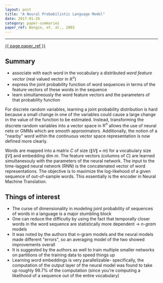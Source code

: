```yaml
---
layout: post
title: "A Neural Probabilistic Language Model"
date: 2017-01-26
category: paper-summaries
paper_ref: Bengio, et. al., 2003
---
```


<script type="text/x-mathjax-config">
MathJax.Hub.Config({
  TeX: { equationNumbers: { autoNumber: "AMS" } },
  tex2jax: {inlineMath: [['$','$'], ['\\(','\\)']]}
});
</script>

<script type="text/javascript" async
  src="https://cdn.mathjax.org/mathjax/latest/MathJax.js?config=TeX-MML-AM_CHTML">
</script> 
---

[{{ page.paper_ref }}](http://www.jmlr.org/papers/volume3/bengio03a/bengio03a.pdf)

## Summary

* associate with each word in the vocabulary a distributed *word feature vector* (real valued vector in $\mathbb{R}^n$)
* express the joint probability function of word sequences in terms of the feature vectors of these words in the sequence
* learn simultaneously the word feature vectors and the parameters of that probability function

For discrete random variables, learning a joint probability distribution is hard because a small change in one of the variables could cause a large change in the value of the function to be estimated. Instead, transforming the discrete random variables into a vector space in $\mathbb{R}^n$ allows the use of neural nets or GMMs which are smooth approximators. Additionally, the notion of a "nearby" word within the continuous vector space representation is now defined more clearly.  

Words are mapped into a matrix $C$ of size ($\|V\| \times m$) for a vocabulary size $\|V\|$ and embedding dim $m$. The feature vectors (columns of $C$) are learned simultanesouly with the parameters of the neural network. The input to the time-lagged neural network (RNN) is the concatenated vector of word representations. The objective is to maximize the log-likehood of a given sequence of out-of-sample words. This essentially is the encoder in Neural Machine Translation. 

## Things of interest

* The curse of dimensionality in modeling joint probability of sequences of words in a language is a major stumbling block
* One can reduce the difficulty by using the fact that temporally closer words in the word sequence are statistically more dependent $\rightarrow$ *n-gram* models
* It was noted by the authors that n-gram models and the neural models made different "errors", so an averaging model of the two showed improvements overall
* It is suggested by the authors as well to train multiple smaller networks on partitions of the training data to speed things up
* Learning word embeddings is very parallelizable- specifically, the computation of the output layer of the neural model was found to take up roughly 99.7% of the computation (since you're computing a likelihood of a sequence out of the entire vocabulary)




